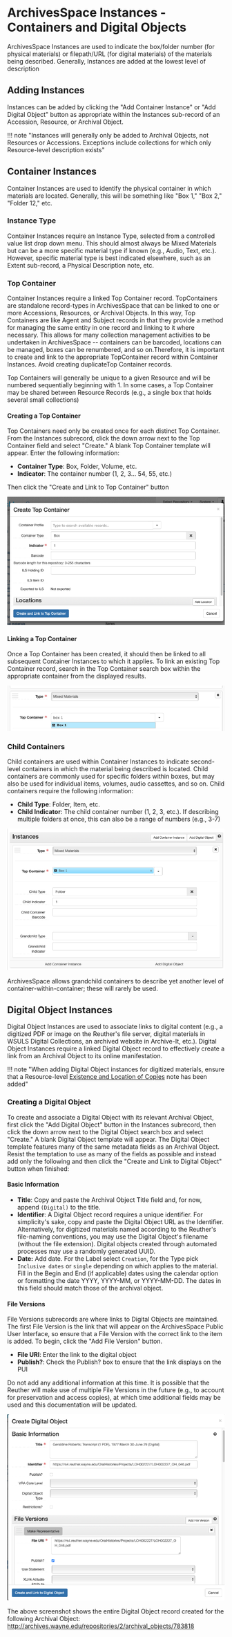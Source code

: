 # ArchivesSpace Instances - Containers and Digital Objects

ArchivesSpace Instances are used to indicate the box/folder number (for physical materials) or filepath/URL (for digital materials) of the materials being described. Generally, Instances are added at the lowest level of description

## Adding Instances

Instances can be added by clicking the "Add Container Instance" or "Add Digital Object" button as appropriate within the Instances sub-record of an Accession, Resource, or Archival Object.

!!! note
"Instances will generally only be added to Archival Objects, not Resources or Accessions. Exceptions include collections for which only Resource-level description exists"

## Container Instances

Container Instances are used to identify the physical container in which materials are located. Generally, this will be something like "Box 1," "Box 2," "Folder 12," etc.

### Instance Type

Container Instances require an Instance Type, selected from a controlled value list drop down menu. This should almost always be Mixed Materials but can be a more specific material type if known (e.g., Audio, Text, etc.). However, specific material type is best indicated elsewhere, such as an Extent sub-record, a Physical Description note, etc.

### Top Container

Container Instances require a linked Top Container record. TopContainers are standalone record-types in ArchivesSpace that can be linked to one or more Accessions, Resources, or Archival Objects. In this way, Top Containers are like Agent and Subject records in that they provide a method for managing the same entity in one record and linking to it where necessary. This allows for many collection management activities to be undertaken in ArchivesSpace -- containers can be barcoded, locations can be managed, boxes can be renumbered, and so on.Therefore, it is important to create and link to the appropriate TopContainer record within Container Instances. Avoid creating duplicateTop Container records.

Top Containers will generally be unique to a given Resource and will be numbered sequentially beginning with 1. In some cases, a Top Container may be shared between Resource Records (e.g., a single box that holds several small collections)

#### Creating a Top Container

Top Containers need only be created once for each distinct Top Container. From the Instances subrecord, click the down arrow next to the Top Container field and select "Create." A blank Top Container template will appear. Enter the following information:

-  **Container Type**: Box, Folder, Volume, etc.
-  **Indicator**: The container number (1, 2, 3... 54, 55, etc.)

Then click the "Create and Link to Top Container" button

![Create Top Container](../img/aspace_create_top_container.png)

#### Linking a Top Container

Once a Top Container has been created, it should then be linked to all subsequent Container Instances to which it applies. To link an existing Top Container record, search in the Top Container search box within the appropriate container from the displayed results.

![Link Top Container](../img/aspace_link_top_container.png)

### Child Containers

Child containers are used within Container Instances to indicate second-level containers in which the material being described is located. Child containers are commonly used for specific folders within boxes, but may also be used for individual items, volumes, audio cassettes, and so on. Child containers require the following information:

-  **Child Type**: Folder, Item, etc.
-  **Child Indicator**: The child container number (1, 2, 3, etc.). If describing multiple folders at once, this can also be a range of numbers (e.g., 3-7)

![Link Top Container](../img/aspace_container_instance.png)

ArchivesSpace allows grandchild containers to describe yet another level of container-within-container; these will rarely be used.

## Digital Object Instances

Digital Object Instances are used to associate links to digital content (e.g., a digitized PDF or image on the Reuther's file server, digital materials in WSULS Digital Collections, an archived website in Archive-It, etc.). Digital Object Instances require a linked Digital Object record to effectively create a link from an Archival Object to its online manifestation.

!!! note
"When adding Digital Object instances for digitized materials, ensure that a Resource-level [Existence and Location of Copies](../03_04_notes.md#existence-and-location-of-copies) note has been added"

### Creating a Digital Object

To create and associate a Digital Object with its relevant Archival Object, first click the "Add Digital Object" button in the Instances subrecord, then click the down arrow next to the Digital Object search box and select "Create." A blank Digital Object template will appear. The Digital Object template features many of the same metadata fields as an Archival Object. Resist the temptation to use as many of the fields as possible and instead add only the following and then click the "Create and Link to Digital Object" button when finished:

#### Basic Information

-  **Title**: Copy and paste the Archival Object Title field and, for now, append `(Digital)` to the title.
-  **Identifier**: A Digital Object record requires a unique identifier. For simplicity's sake, copy and paste the Digital Object URL as the Identifier. Alternatively, for digitized materials named according to the Reuther's file-naming conventions, you may use the Digital Object's filename (without the file extension). Digital objects created through automated processes may use a randomly generated UUID.
-  **Date:** Add date. For the Label select `Creation`, for the Type pick `Inclusive dates` or `single` depending on which applies to the material. Fill in the Begin and End (if applicable) dates using the calendar option or formatting the date YYYY, YYYY-MM, or YYYY-MM-DD. The dates in this field should match those of the archival object.

#### File Versions

File Versions subrecords are where links to Digital Objects are maintained. The first File Version is the link that will appear on the ArchivesSpace Public User Interface, so ensure that a File Version with the correct link to the item is added. To begin, click the "Add File Version" button.

-  **File URI**: Enter the link to the digital object
-  **Publish?**: Check the Publish? box to ensure that the link displays on the PUI

Do not add any additional information at this time. It is possible that the Reuther will make use of multiple File Versions in the future (e.g., to account for preservation and access copies), at which time additional fields may be used and this documentation will be updated.

![Create Digital Object](../img/aspace_create_digital_object.png)

The above screenshot shows the entire Digital Object record created for the following Archival Object: http://archives.wayne.edu/repositories/2/archival_objects/783818
